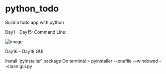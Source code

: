 # python_todo
Build a todo app with python

Day1 - Day15:
Command Line:

![image](https://github.com/hashinil/python_todo/assets/33922245/9b140b2d-0c2d-4fa6-a306-a488518a98ba)

Day16 - Day18
GUI

Install 'pyinstaller' package
On terminal > pyinstaller --onefile --windowed --clean gui.py

